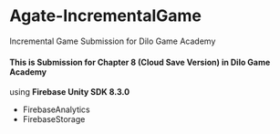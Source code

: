 # Agate-IncrementalGame
Incremental Game Submission for Dilo Game Academy

#### This is Submission for Chapter 8 (Cloud Save Version) in Dilo Game Academy

using **Firebase Unity SDK 8.3.0**
 - FirebaseAnalytics
 - FirebaseStorage
